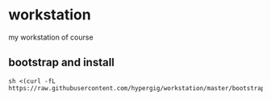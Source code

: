 # workstation
my workstation of course

## bootstrap and install
```
sh <(curl -fL https://raw.githubusercontent.com/hypergig/workstation/master/bootstrap)
```
